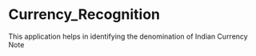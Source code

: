 # Currency_Recognition

This application helps in identifying the denomination of Indian Currency Note